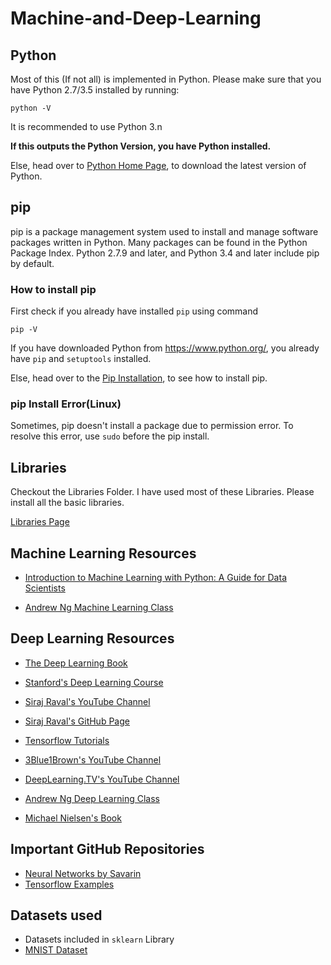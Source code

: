 # Machine-and-Deep-Learning


## Python

Most of this (If not all) is implemented in Python.
Please make sure that you have Python 2.7/3.5 installed by running:

`python -V`

It is recommended to use Python 3.n

**If this outputs the Python Version, you have Python installed.**

Else, head over to [Python Home Page](https://www.python.org/), to download the latest version of Python.


## pip

pip is a package management system used to install and manage software packages written in Python. Many packages can be found in the Python Package Index. Python 2.7.9 and later, and Python 3.4 and later include pip by default. 

### How to install pip

First check if you already have installed `pip` using command

`pip -V`

If you have downloaded Python from https://www.python.org/, you already have `pip` and `setuptools` installed.

Else, head over to the [Pip Installation](https://packaging.python.org/guides/installing-using-linux-tools/), to see how to install pip.

### pip Install Error(Linux)

Sometimes, pip doesn't install a package due to permission error. To resolve this error, use `sudo` before the pip install.

## Libraries

Checkout the Libraries Folder. I have used most of these Libraries. Please install all the basic libraries.

[Libraries Page](https://github.com/ishanjoshi02/Machine-and-Deep-Learning/tree/master/Libraries)

## Machine Learning Resources

- [ Introduction to Machine Learning with Python: A Guide for Data Scientists ](https://www.amazon.in/Introduction-Machine-Learning-Python-Scientists/dp/9352134575?tag=googinhydr18418-21&tag=googinkenshoo-21&ascsubtag=88e6e93f-6186-4b6a-acbb-07c8fef57a60)

- [Andrew Ng Machine Learning Class](https://www.coursera.org/learn/machine-learning)

## Deep Learning Resources 

- [The Deep Learning Book](http://www.deeplearningbook.org/)

- [Stanford's Deep Learning Course](http://deeplearning.stanford.edu/tutorial/)

- [Siraj Raval's YouTube Channel](https://www.youtube.com/channel/UCWN3xxRkmTPmbKwht9FuE5A)

- [Siraj Raval's GitHub Page](https://github.com/llSourcell)

- [Tensorflow Tutorials](https://www.tensorflow.org/tutorials/)

- [3Blue1Brown's YouTube Channel](https://www.youtube.com/channel/UCYO_jab_esuFRV4b17AJtAw)

- [DeepLearning.TV's YouTube Channel](https://www.youtube.com/channel/UC9OeZkIwhzfv-_Cb7fCikLQ)

- [Andrew Ng Deep Learning Class](https://www.coursera.org/specializations/deep-learning)

- [Michael Nielsen's Book](http://neuralnetworksanddeeplearning.com/)


## Important GitHub Repositories

- [Neural Networks by Savarin](https://github.com/savarin/neural-networks)
- [Tensorflow Examples](https://github.com/tensorflow/tensorflow/tree/r1.4/tensorflow/examples)


## Datasets used

-  Datasets included in `sklearn` Library
-  [MNIST Dataset](http://yann.lecun.com/exdb/mnist/)